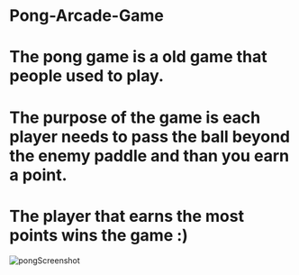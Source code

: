 # Pong-Arcade-Game

# The pong game is a old game that people used to play.

# The purpose of the game is each player needs to pass the ball beyond the enemy paddle and than you earn a point.

# The player that earns the most points wins the game :)

![pongScreenshot](https://user-images.githubusercontent.com/80902560/193580896-03c28c2c-c6c7-4467-bf53-db829f5eb4a7.png)
